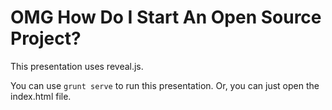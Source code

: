 # OMG How Do I Start An Open Source Project?

This presentation uses reveal.js.

You can use `grunt serve` to run this presentation. Or, you can just open the index.html file.
